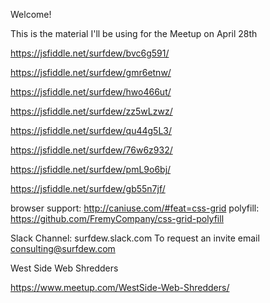 Welcome!

This is the material I'll be using for the Meetup on April 28th

https://jsfiddle.net/surfdew/bvc6g591/

https://jsfiddle.net/surfdew/gmr6etnw/

https://jsfiddle.net/surfdew/hwo466ut/

https://jsfiddle.net/surfdew/zz5wLzwz/

https://jsfiddle.net/surfdew/qu44g5L3/

https://jsfiddle.net/surfdew/76w6z932/

https://jsfiddle.net/surfdew/pmL9o6bj/

https://jsfiddle.net/surfdew/gb55n7jf/

browser support: http://caniuse.com/#feat=css-grid
polyfill: https://github.com/FremyCompany/css-grid-polyfill


Slack Channel:  surfdew.slack.com
To request an invite email consulting@surfdew.com

West Side Web Shredders

https://www.meetup.com/WestSide-Web-Shredders/
